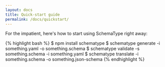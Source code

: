 ```yaml
---
layout: docs
title: Quick-start guide
permalink: /docs/quickstart/
---
```


For the impatient, here's how to start using SchemaType right away:

{% highlight bash %}
$ npm install schematype
$ schematype generate -i something.yaml -o something.schema
$ schematype validate -s something.schema -i something.yaml
$ schematype translate -i something.schema -o something.json-schema
{% endhighlight %}


